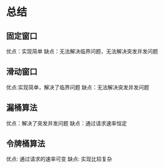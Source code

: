 # 总结

## 固定窗口
优点：实现简单
缺点：无法解决临界问题，无法解决突发并发问题

## 滑动窗口
优点:实现简单，解决了临界问题
缺点：无法解决突发并发问题

## 漏桶算法
优点：解决了突发并发问题
缺点：通过请求速率恒定

## 令牌桶算法
优点: 通过请求的速率可变
缺点: 实现比较复杂
